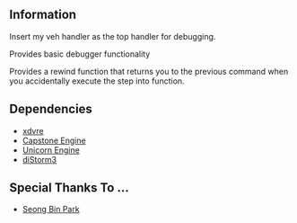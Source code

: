 Information
-------
Insert my veh handler as the top handler for debugging.

Provides basic debugger functionality

Provides a rewind function that returns you to the previous command when you accidentally execute the step into function.

Dependencies
-------
* [xdvre](https://github.com/xdvre/xdvre)
* [Capstone Engine](https://github.com/aquynh/capstone)
* [Unicorn Engine](https://github.com/unicorn-engine/unicorn)
* [diStorm3](https://github.com/gdabah/distorm)

Special Thanks To ...
-------
* [Seong Bin Park ](https://github.com/0a777h)
